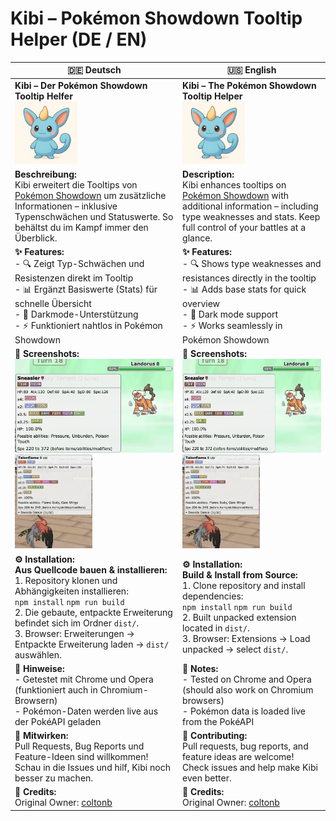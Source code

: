 # Kibi – Pokémon Showdown Tooltip Helper (DE / EN)

| 🇩🇪 Deutsch | 🇺🇸 English |
|------------|------------|
| **Kibi – Der Pokémon Showdown Tooltip Helfer**<br><img src="icons/icon128.png" height="100"> | **Kibi – The Pokémon Showdown Tooltip Helper**<br><img src="icons/icon128.png" height="100"> |
| **Beschreibung:**<br>Kibi erweitert die Tooltips von [Pokémon Showdown](https://pokemonshowdown.com) um zusätzliche Informationen – inklusive Typenschwächen und Statuswerte. So behältst du im Kampf immer den Überblick. | **Description:**<br>Kibi enhances tooltips on [Pokémon Showdown](https://pokemonshowdown.com) with additional information – including type weaknesses and stats. Keep full control of your battles at a glance. |
| **✨ Features:**<br>- 🔍 Zeigt Typ-Schwächen und Resistenzen direkt im Tooltip<br>- 📊 Ergänzt Basiswerte (Stats) für schnelle Übersicht<br>- 🎨 Darkmode-Unterstützung<br>- ⚡ Funktioniert nahtlos in Pokémon Showdown | **✨ Features:**<br>- 🔍 Shows type weaknesses and resistances directly in the tooltip<br>- 📊 Adds base stats for quick overview<br>- 🎨 Dark mode support<br>- ⚡ Works seamlessly in Pokémon Showdown |
| **📸 Screenshots:**<br><img src="docs/screenshot.1.png" height="150"> <img src="docs/screenshot.2.png" height="150"> | **📸 Screenshots:**<br><img src="docs/screenshot.1.png" height="150"> <img src="docs/screenshot.2.png" height="150"> |
| **⚙️ Installation:**<br>**Aus Quellcode bauen & installieren:**<br>1. Repository klonen und Abhängigkeiten installieren:<br>```npm install``` ```npm run build```<br>2. Die gebaute, entpackte Erweiterung befindet sich im Ordner `dist/`.<br>3. Browser: Erweiterungen → Entpackte Erweiterung laden → `dist/` auswählen. | **⚙️ Installation:**<br>**Build & Install from Source:**<br>1. Clone repository and install dependencies:<br>```npm install``` ```npm run build```<br>2. Built unpacked extension located in `dist/`.<br>3. Browser: Extensions → Load unpacked → select `dist/`. |
| **📌 Hinweise:**<br>- Getestet mit Chrome und Opera (funktioniert auch in Chromium-Browsern)<br>- Pokémon-Daten werden live aus der PokéAPI geladen | **📌 Notes:**<br>- Tested on Chrome and Opera (should also work on Chromium browsers)<br>- Pokémon data is loaded live from the PokéAPI |
| **🤝 Mitwirken:**<br>Pull Requests, Bug Reports und Feature-Ideen sind willkommen! Schau in die Issues und hilf, Kibi noch besser zu machen. | **🤝 Contributing:**<br>Pull requests, bug reports, and feature ideas are welcome! Check issues and help make Kibi even better. |
| **📜 Credits:**<br>Original Owner: [coltonb](https://github.com/coltonb/pokemon-showdown-type-helper) | **📜 Credits:**<br>Original Owner: [coltonb](https://github.com/coltonb/pokemon-showdown-type-helper) |

